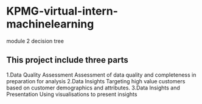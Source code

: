 # KPMG-virtual-intern-machinelearning
module 2 decision tree

## This project include three parts
1.Data Quality Assessment
Assessment of data quality and completeness in preparation for analysis
2.Data Insights
Targeting high value customers based on customer demographics and attributes.
3.Data Insights and Presentation 
Using visualisations to present insights


